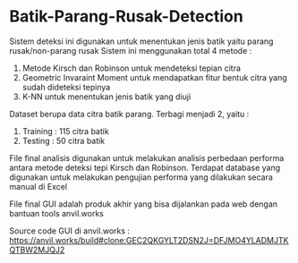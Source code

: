 # Batik-Parang-Rusak-Detection

Sistem deteksi ini digunakan untuk menentukan jenis batik yaitu parang rusak/non-parang rusak
Sistem ini menggunakan total 4 metode :
1. Metode Kirsch dan Robinson untuk mendeteksi tepian citra
2. Geometric Invaraint Moment untuk mendapatkan fitur bentuk citra yang sudah dideteksi tepinya
3. K-NN untuk menentukan jenis batik yang diuji

Dataset berupa data citra batik parang. Terbagi menjadi 2, yaitu :
1. Training : 115 citra batik
2. Testing : 50 citra batik

File final analisis digunakan untuk melakukan analisis perbedaan performa antara metode deteksi tepi Kirsch dan Robinson. Terdapat database yang digunakan untuk melakukan pengujian performa yang dilakukan secara manual di Excel

File final GUI adalah produk akhir yang bisa dijalankan pada web dengan bantuan tools anvil.works

Source code GUI di anvil.works : https://anvil.works/build#clone:GEC2QKGYLT2DSN2J=DFJMO4YLADMJTKQTBW2MJQJ2
